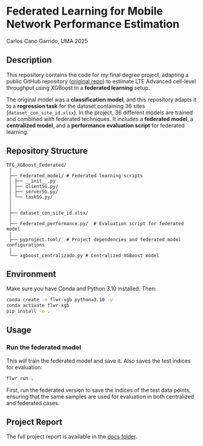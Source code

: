 # Federated Learning for Mobile Network Performance Estimation
Carlos Cano Garrido, UMA 2025

## Description
This repository contains the code for my final degree project, adapting a public GitHub repository ([original repo](https://github.com/adap/flower/tree/f34d6e8d42864cfdfc4b0c4d582ce0eed07dbdef/examples/xgboost-comprehensive)) to estimate LTE Advanced cell-level throughput using XGBoost in a **federated learning** setup.  

The original model was a **classification model**, and this repository adapts it to a **regression task** for the dataset containing 36 sites (`dataset_con_site_id.xlsx`). In the project, 36 different models are trained and combined with federated techniques. It includes a **federated model**, a **centralized model**, and a **performance evaluation script** for federated learning.

## Repository Structure

````
TFG_XGBoost_Federated/
 │ 
 ├── Federated_model/ # Federated learning scripts
 │ ├── __init__.py 
 │ ├── client5G.py/ 
 │ ├── server5G.py/ 
 │ └── task5G.py/ 
 │ 
 │ 
 ├── dataset_con_site_id.xlsx/ 
 │ 
 ├── Federated_performance.py/  # Evaluation script for federated model
 │ 
 ├── pyproject.toml/  # Project dependencies and federated model configurations
 │ 
 └── xgboost_centralizado.py # Centralized XGBoost model
````

## Environment

Make sure you have Conda and Python 3.10 installed. Then:

```bash
conda create -n flwr-xgb python=3.10 -y
conda activate flwr-xgb
pip install -e .
````

## Usage

### Run the federated model
This will train the federated model and save it. Also saves the test indices for evaluation:

```bash
flwr run .
````

First, run the federated version to save the indices of the test data points, ensuring that the same samples are used for evaluation in both centralized and federated cases.

## Project Report
The full project report is available in the [docs folder](docs/Memoria_TFG_Carlos_Cano_Garrido.pdf).
